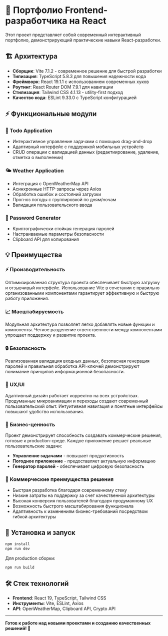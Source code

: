 # 🚀 Портфолио Frontend-разработчика на React

Этот проект представляет собой современный интерактивный портфолио, демонстрирующий практические навыки React-разработки.

## 🏗️ Архитектура

- **Сборщик**: Vite 7.1.2 - современное решение для быстрой разработки
- **Типизация**: TypeScript 5.8.3 для повышения надежности кода
- **Фреймворк**: React 19.1.1 с использованием современных хуков
- **Роутинг**: React Router DOM 7.9.1 для навигации
- **Стилизация**: Tailwind CSS 4.1.13 - utility-first подход
- **Качество кода**: ESLint 9.33.0 с TypeScript конфигурацией

## ⚡ Функциональные модули

### 📝 Todo Application
- Интерактивное управление задачами с помощью drag-and-drop
- Адаптивный интерфейс с поддержкой мобильных устройств
- CRUD операции с валидацией данных (редактиирование, удаление, отметка о выполнении)

### 🌤️ Weather Application
- Интеграция с OpenWeatherMap API
- Асинхронные HTTP-запросы через Axios
- Обработка ошибок и состояний загрузки
- Прогноз погоды с группировкой по дням/ночам
- Валидация пользовательского ввода

### 🔐 Password Generator
- Криптографически стойкая генерация паролей
- Настраиваемые параметры безопасности
- Clipboard API для копирования

## 💡 Преимущества

### ⚡ Производительность
Оптимизированная структура проекта обеспечивает быструю загрузку и отзывчивый интерфейс. Использование Vite в сочетании с правильно организованными компонентами гарантирует эффективную и быструю работу приложения.

### 📈 Масштабируемость
Модульная архитектура позволяет легко добавлять новые функции и компоненты. Четкое разделение ответственности между компонентами упрощает поддержку и развитие проекта.

### 🔒 Безопасность
Реализованная валидация входных данных, безопасная генерация паролей и правильная обработка API-ключей демонстрируют понимание принципов информационной безопасности.

### 🎨 UX/UI
Адаптивный дизайн работает корректно на всех устройствах. Продуманные микроанимации и переходы создают современный пользовательский опыт. Интуитивная навигация и понятные интерфейсы повышают удобство использования.

### 💼 Бизнес-ценность
Проект демонстрирует способность создавать коммерческие решения, готовые к production-среде. Каждое приложение решает реальные пользовательские задачи:
- **Управление задачами** - повышает продуктивность
- **Погодное приложение** - предоставляет актуальную информацию
- **Генератор паролей** - обеспечивает цифровую безопасность

### 🎯 Коммерческие преимущества решения
- Быстрая разработка благодаря современному стеку
- Низкие затраты на поддержку за счет качественной архитектуры
- Высокая конверсия пользователей благодаря продуманному UX
- Возможность быстрого масштабирования функционала
- Адаптивность к изменениям бизнес-требований посредством гибкой архитектуры

## 🚀 Установка и запуск

```bash
npm install
npm run dev
```

Для production сборки:

```bash
npm run build
```

## 🛠️ Стек технологий

- **Frontend**: React 19, TypeScript, Tailwind CSS
- **Инструменты**: Vite, ESLint, Axios
- **API**: OpenWeatherMap, Clipboard API, Crypto API

---

**Готов к работе над новыми проектами и созданию качественных решений! 🚀**

